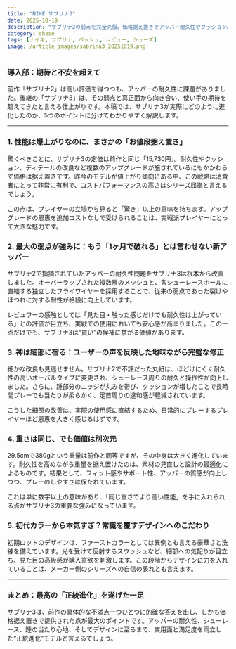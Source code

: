 ```yaml
---
title: "NIKE サブリナ3"
date: 2025-10-19
description: "サブリナ2の弱点を完全克服。価格据え置きでアッパー耐久性やクッション、細部の改良を果たしたサブリナ3の5つの進化点を詳しく解説します。"
category: shose
tags: [ナイキ, サブリナ, バッシュ, レビュー, シューズ]
image: /article_images/sabrina3_20251019.png
---
```


### 導入部：期待と不安を超えて

前作「サブリナ2」は高い評価を得つつも、アッパーの耐久性に課題がありました。後継の「サブリナ3」は、その弱点と真正面から向き合い、使い手の期待を超えてきたと言える仕上がりです。本稿では、サブリナ3が実際にどのように進化したのか、5つのポイントに分けてわかりやすく解説します。

---

### 1. 性能は爆上がりなのに、まさかの「お値段据え置き」

驚くべきことに、サブリナ3の定価は前作と同じ「15,730円」。耐久性やクッション、ディテールの改良など複数のアップグレードが施されているにもかかわらず価格は据え置きです。昨今のモデルが値上がり傾向にある中、この戦略は消費者にとって非常に有利で、コストパフォーマンスの高さはシリーズ屈指と言えるでしょう。

この点は、プレイヤーの立場から見ると「驚き」以上の意味を持ちます。アップグレードの恩恵を追加コストなしで受けられることは、実戦派プレイヤーにとって大きな魅力です。

### 2. 最大の弱点が強みに：もう「1ヶ月で破れる」とは言わせない新アッパー

サブリナ2で指摘されていたアッパーの耐久性問題をサブリナ3は根本から改善しました。オーバーラップされた複数層のメッシュと、各シューレースホールに直結する独立したフライワイヤーを採用することで、従来の弱点であった裂けやほつれに対する耐性が格段に向上しています。

レビュワーの感触としては「見た目・触った感じだけでも耐久性は上がっている」との評価が目立ち、実戦での使用においても安心感が高まりました。この一点だけでも、サブリナ3は“買い”の候補に挙がる価値があります。

### 3. 神は細部に宿る：ユーザーの声を反映した地味ながら完璧な修正

細かな改良も見逃せません。サブリナ2で不評だった丸紐は、ほどけにくく耐久性の高いオーバルタイプに変更され、シューレース周りの耐久と操作性が向上しました。さらに、踵部分のエッジが丸みを帯び、クッションが増したことで長時間プレーでも当たりが柔らかく、足首周りの違和感が軽減されています。

こうした細部の改善は、実際の使用感に直結するため、日常的にプレーするプレイヤーほど恩恵を大きく感じるはずです。

### 4. 重さは同じ、でも価値は別次元

29.5cmで380gという重量は前作と同等ですが、その中身は大きく進化しています。耐久性を高めながら重量を据え置けたのは、素材の見直しと設計の最適化によるものです。結果として、フィット感やサポート性、アッパーの質感が向上しつつ、プレーのしやすさは保たれています。

これは単に数字以上の意味があり、「同じ重さでより高い性能」を手に入れられる点がサブリナ3の重要な強みになっています。

### 5. 初代カラーから本気すぎ？常識を覆すデザインへのこだわり

初期ロットのデザインは、ファーストカラーとしては異例とも言える豪華さと洗練を備えています。光を受けて反射するスウッシュなど、細部への気配りが目立ち、見た目の高級感が購入意欲を刺激します。この段階からデザインに力を入れていることは、メーカー側のシリーズへの自信の表れとも言えます。

---

### まとめ：最高の「正統進化」を遂げた一足

サブリナ3は、前作の具体的な不満点一つひとつに的確な答えを出し、しかも価格据え置きで提供された点が最大のポイントです。アッパーの耐久性、シューレース、踵の当たり心地、そしてデザインに至るまで、実用面と満足度を両立した“正統進化”モデルと言えるでしょう。

